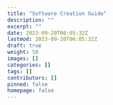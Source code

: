```yaml
---
title: "Software Creation Guide"
description: ""
excerpt: ""
date: 2023-09-20T06:05:32Z
lastmod: 2023-09-20T06:05:32Z
draft: true
weight: 50
images: []
categories: []
tags: []
contributors: []
pinned: false
homepage: false
---
```


